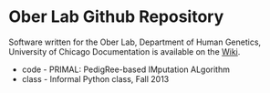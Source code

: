 Ober Lab Github Repository
==========================
Software written for the Ober Lab, Department of Human Genetics, University of Chicago
Documentation is available on the [Wiki](https://github.com/orenlivne/ober/wiki/Ober-Lab-Software-Wiki "Wiki").

* code - PRIMAL: PedigRee-based IMputation ALgorithm
* class - Informal Python class, Fall 2013
